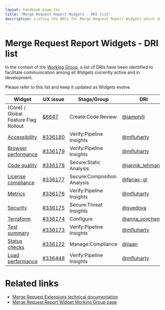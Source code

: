 ```yaml
---
layout: handbook-page-toc
title: "Merge Request Report Widgets - DRI list"
description: Listing the DRIs for Merge Request Report Widgets which share ownership over the code powering the several widgets.
---
```


# Merge Request Report Widgets - DRI list

In the context of the [Working Group](/company/team/structure/working-groups/merge-request-report-widgets/), a list of DRIs have been identified to facilitate communication among all Widgets currently active and in development.

Please refer to this list and keep it updated as Widgets evolve.

| Widget | UX issue | Stage/Group | DRI |
|--------|-------|--------|--------|
| (Core) / Global Feature Flag Rollout | [&6647](https://gitlab.com/groups/gitlab-org/-/epics/6647) | Create:Code Review | [@iamphill](https://gitlab.com/iamphill)  |
| [Accessibility](https://gitlab.com/gitlab-org/gitlab/-/issues/338275) | [#336180](https://gitlab.com/gitlab-org/gitlab/-/issues/336180) | Verify:Pipeline Insights | [@mfluharty](https://gitlab.com/mfluharty) |
| [Browser performance](https://gitlab.com/gitlab-org/gitlab/-/issues/338279) | [#336179](https://gitlab.com/gitlab-org/gitlab/-/issues/336179) | Verify:Pipeline Insights | [@mfluharty](https://gitlab.com/mfluharty) |
| [Code quality](https://gitlab.com/gitlab-org/gitlab/-/issues/338280) | [#336178](https://gitlab.com/gitlab-org/gitlab/-/issues/336178) | Secure:Static Analysis | [@jannik_lehmann](https://gitlab.com/jannik_lehmann) |
| [License compliance](https://gitlab.com/gitlab-org/gitlab/-/issues/338281) | [#336177](https://gitlab.com/gitlab-org/gitlab/-/issues/336177) | Secure:Composition Analysis | [@farias-gl](https://gitlab.com/farias-gl) |
| [Metrics](https://gitlab.com/gitlab-org/gitlab/-/issues/338282) | [#336176](https://gitlab.com/gitlab-org/gitlab/-/issues/336176) | Verify:Pipeline Insights | [@mfluharty](https://gitlab.com/mfluharty) |
| [Security](https://gitlab.com/gitlab-org/gitlab/-/issues/338283) | [#336175](https://gitlab.com/gitlab-org/gitlab/-/issues/336175) | Secure:Threat Insights  | [@svedova](https://gitlab.com/svedova) |
| [Terraform](https://gitlab.com/gitlab-org/gitlab/-/issues/338284) | [#336174](https://gitlab.com/gitlab-org/gitlab/-/issues/336174) | Configure | [@anna_vovchenko](https://gitlab.com/anna_vovchenko)  |
| [Test summary](https://gitlab.com/gitlab-org/gitlab/-/issues/338285) | [#336173](https://gitlab.com/gitlab-org/gitlab/-/issues/336173) | Verify:Pipeline Insights | [@mfluharty](https://gitlab.com/mfluharty) |
| [Status checks](https://gitlab.com/groups/gitlab-org/-/epics/7066) | [#336172](https://gitlab.com/gitlab-org/gitlab/-/issues/336172) | Manage:Compliance | [@jiaan](https://gitlab.com/jiaan) |
| [Load performance](https://gitlab.com/gitlab-org/gitlab/-/issues/338287) | [#336448](https://gitlab.com/gitlab-org/gitlab/-/issues/336448) | Verify:Pipeline Insights  | [@mfluharty](https://gitlab.com/mfluharty) |

# Related links

* [Merge Request Extensions technical documentation](https://docs.gitlab.com/ee/development/new_fe_guide/modules/widget_extensions.html)
* [Merge Request Report Widget Working Group page](/company/team/structure/working-groups/merge-request-report-widgets/)
